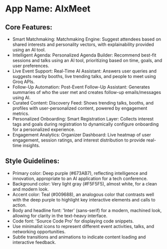 # **App Name**: AIxMeet

## Core Features:

- Smart Matchmaking: Matchmaking Engine: Suggest attendees based on shared interests and personality vectors, with explainability provided using an AI tool.
- Intelligent Agenda: Personalized Agenda Builder: Recommend best-fit sessions and talks using an AI tool, prioritizing based on time, goals, and user preferences.
- Live Event Support: Real-Time AI Assistant: Answers user queries and suggests nearby booths, live trending talks, and people to meet using Groq APIs.
- Follow-Up Automation: Post-Event Follow-Up Assistant: Generates summaries of who the user met and creates follow-up emails/messages using AI.
- Curated Content: Discovery Feed: Shows trending talks, booths, and profiles with user-personalized content, powered by engagement metrics.
- Personalized Onboarding: Smart Registration Layer: Collects interest tags and goals during registration to dynamically configure onboarding for a personalized experience.
- Engagement Analytics: Organizer Dashboard: Live heatmap of user engagement, session ratings, and interest distribution to provide real-time insights.

## Style Guidelines:

- Primary color: Deep purple (#673AB7), reflecting intelligence and innovation, appropriate to an AI application for a tech conference.
- Background color: Very light gray (#F5F5F5), almost white, for a clean and modern look. 
- Accent color: Teal (#009688), an analogous color that contrasts well with the deep purple to highlight key interactive elements and calls to action.
- Body and headline font: 'Inter' (sans-serif) for a modern, machined look, allowing for clarity in the text-heavy interface.
- Code font: 'Source Code Pro' for displaying code snippets.
- Use minimalist icons to represent different event activities, talks, and networking opportunities.
- Subtle transitions and animations to indicate content loading and interactive feedback.